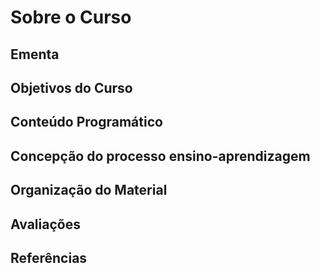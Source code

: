 # Sobre o Curso

## Ementa

## Objetivos do Curso

## Conteúdo Programático

## Concepção do processo ensino-aprendizagem

## Organização do Material

## Avaliações

## Referências

